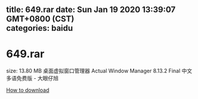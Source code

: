 
title: 649.rar
date: Sun Jan 19 2020 13:39:07 GMT+0800 (CST)    
categories: baidu
---

# 649.rar
size: 13.80 MB
 桌面虚拟窗口管理器 Actual Window Manager 8.13.2 Final 中文多语免费版 - 大眼仔旭
 

[How to download](https://bpcam.bemobtrk.com/go/2ceec3aa-1ca2-46d6-b9ff-aaa5c184517c?jno=3092)